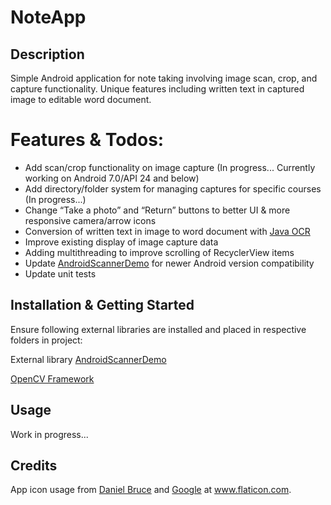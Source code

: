 # NoteApp

## Description

Simple Android application for note taking involving image scan, crop, and capture functionality.  Unique features including written text in captured image to editable word document.

# Features & Todos:

- Add scan/crop functionality on image capture (In progress... Currently working on Android 7.0/API 24 and below)
- Add directory/folder system for managing captures for specific courses (In progress...)
- Change “Take a photo” and “Return” buttons to better UI & more responsive camera/arrow icons
- Conversion of written text in image to word document with [Java OCR](https://sourceforge.net/projects/javaocr/)
- Improve existing display of image capture data
- Adding multithreading to improve scrolling of RecyclerView items
- Update [AndroidScannerDemo](https://github.com/jhansireddy/AndroidScannerDemo) for newer Android version compatibility
- Update unit tests

## Installation & Getting Started

Ensure following external libraries are installed and placed in respective folders in project:

External library [AndroidScannerDemo](https://github.com/jhansireddy/AndroidScannerDemo)

[OpenCV Framework](https://opencv.org/)

## Usage

Work in progress...

## Credits

App icon usage from [Daniel Bruce](https://www.flaticon.com/authors/daniel-bruce) and [Google](https://www.flaticon.com/authors/google) at www.flaticon.com.
